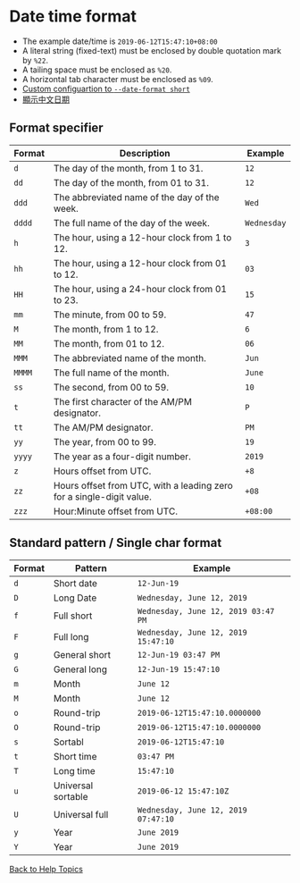 ﻿
# Date time format

* The example date/time is ```2019-06-12T15:47:10+08:00```
* A literal string (fixed-text) must be enclosed by double quotation mark by ```%22```.
* A tailing space must be enclosed as ```%20```.
* A horizontal tab character must be enclosed as ```%09```.
* [Custom configuartion to ```--date-format short```](https://github.com/ck-yung/dir2cs/blob/main/docs/date-short-cfg.md)
* [顯示中文日期](https://github.com/ck-yung/dir2cs/blob/main/docs/date-in-chinese.md)

## Format specifier

| Format | Description | Example |
| ------ | ----------- | ------- |
| ```d``` | The day of the month, from 1 to 31. | ```12``` |
| ```dd``` | The day of the month, from 01 to 31. | ```12``` |
| ```ddd``` | The abbreviated name of the day of the week. | ```Wed``` |
| ```dddd``` | The full name of the day of the week. | ```Wednesday``` |
| ```h``` | The hour, using a 12-hour clock from 1 to 12. | ```3``` |
| ```hh``` | The hour, using a 12-hour clock from 01 to 12. | ```03``` |
| ```HH``` | The hour, using a 24-hour clock from 01 to 23. | ```15``` |
| ```mm``` | The minute, from 00 to 59. | ```47``` |
| ```M``` | The month, from 1 to 12. | ```6``` |
| ```MM``` | The month, from 01 to 12. | ```06``` |
| ```MMM``` | The abbreviated name of the month. | ```Jun``` |
| ```MMMM``` | The full name of the month. | ```June``` |
| ```ss``` | The second, from 00 to 59. | ```10``` |
| ```t``` | The first character of the AM/PM designator. | ```P``` |
| ```tt``` | The AM/PM designator. | ```PM``` |
| ```yy``` | The year, from 00 to 99. | ```19``` |
| ```yyyy``` | The year as a four-digit number. | ```2019``` |
| ```z``` | Hours offset from UTC. | ```+8``` |
| ```zz``` | Hours offset from UTC, with a leading zero for a single-digit value. | ```+08``` |
| ```zzz``` | Hour:Minute offset from UTC. | ```+08:00``` |

## Standard pattern / Single char format

| Format  | Pattern    | Example |
| ------  | -------    | ------- |
| ```d``` | Short date | ```12-Jun-19```
| ```D``` | Long Date | ```Wednesday, June 12, 2019```|
| ```f``` | Full short | ```Wednesday, June 12, 2019 03:47 PM``` |
| ```F``` | Full long | ```Wednesday, June 12, 2019 15:47:10```|
| ```g``` | General short   | ```12-Jun-19 03:47 PM``` |
| ```G``` | General long | ```12-Jun-19 15:47:10```|
| ```m``` | Month      | ```June 12``` |
| ```M``` | Month | ```June 12```|
| ```o``` | Round-trip | ```2019-06-12T15:47:10.0000000``` |
| ```O``` | Round-trip | ```2019-06-12T15:47:10.0000000```|
| ```s``` | Sortabl | ```2019-06-12T15:47:10``` |
| ```t``` | Short time | ```03:47 PM``` |
| ```T``` | Long time | ```15:47:10```|
| ```u``` | Universal sortable | ```2019-06-12 15:47:10Z``` |
| ```U``` | Universal full | ```Wednesday, June 12, 2019 07:47:10```|
| ```y``` | Year | ```June 2019``` |
| ```Y``` | Year | ```June 2019```|

[Back to Help Topics](https://github.com/ck-yung/dir2cs/blob/main/docs/HELP.md)
